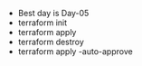 * Best day is Day-05
* terraform init   <br>
* terraform apply  <br>
* terraform destroy <br>
* terraform apply -auto-approve <br>
